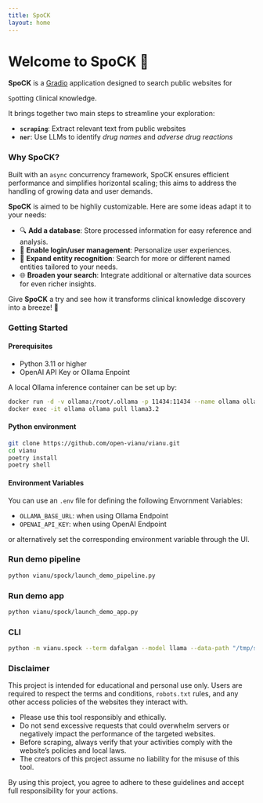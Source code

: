 ```yaml
---
title: SpoCK
layout: home
---
```


# Welcome to **SpoCK** 🚀
**SpoCK** is a [Gradio](https://www.gradio.app/) application designed to search public websites for 

`Sp`otting `C`linical `K`nowledge. 

It brings together two main steps to streamline your exploration:  

- **`scraping`**: Extract relevant text from public websites  
- **`ner`**: Use LLMs to identify *drug names* and *adverse drug reactions*

### Why SpoCK?  
Built with an `async` concurrency framework, SpoCK ensures efficient performance and simplifies horizontal scaling; this aims to address the handling of growing data and user demands.

**SpoCK** is aimed to be highliy customizable. Here are some ideas adapt it to your needs:  

- 🔍 **Add a database**: Store processed information for easy reference and analysis.  
- 👥 **Enable login/user management**: Personalize user experiences.  
- 🧠 **Expand entity recognition**: Search for more or different named entities tailored to your needs.  
- 🌐 **Broaden your search**: Integrate additional or alternative data sources for even richer insights.  

Give **SpoCK** a try and see how it transforms clinical knowledge discovery into a breeze! 🌟  


### Getting Started
#### Prerequisites
- Python 3.11 or higher
- OpenAI API Key or Ollama Enpoint

A local Ollama inference container can be set up by:
```bash
docker run -d -v ollama:/root/.ollama -p 11434:11434 --name ollama ollama/ollama
docker exec -it ollama ollama pull llama3.2
```

#### Python environment
```bash
git clone https://github.com/open-vianu/vianu.git
cd vianu
poetry install
poetry shell
```

#### Environment Variables
You can use an `.env` file for defining the following Envornment Variables:
- `OLLAMA_BASE_URL`: when using Ollama Endpoint
- `OPENAI_API_KEY`: when using OpenAI Endpoint

or alternatively set the corresponding environment variable through the UI.

### Run demo pipeline
```bash
python vianu/spock/launch_demo_pipeline.py
```

### Run demo app
```bash
python vianu/spock/launch_demo_app.py
```

### CLI
```bash
python -m vianu.spock --term dafalgan --model llama --data-path "/tmp/spock" --data-file "spock_data" --log-level DEBUG
```

### Disclaimer
This project is intended for educational and personal use only. Users are required to respect the terms and conditions, 
`robots.txt` rules, and any other access policies of the websites they interact with.

- Please use this tool responsibly and ethically.
- Do not send excessive requests that could overwhelm servers or negatively impact the performance of the targeted websites.
- Before scraping, always verify that your activities comply with the website’s policies and local laws.
- The creators of this project assume no liability for the misuse of this tool.

By using this project, you agree to adhere to these guidelines and accept full responsibility for your actions.


